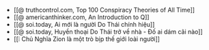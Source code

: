 - [[@ truthcontrol.com, Top 100 Conspiracy Theories of All Time]]
- [[@ americanthinker.com, An Introduction to Q]]
- [[@ soi.today, Ai mới là người Do Thái chính hiệu]]
- [[@ soi.today, Huyền thoại Do Thái trở về nhà - Đố ai dám cãi nào]]
- [[❕ Chủ Nghĩa Zion là một trò bịp thế giới loài người]]

